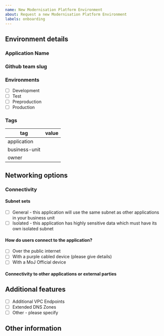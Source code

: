 ```yaml
---
name: New Modernisation Platform Environment
about: Request a new Modernisation Platform Environment
labels: onboarding
---
```


<!-- Please complete the following details and submit the new issue -->

## Environment details

### Application Name

<!--
The name of your application, please follow MoJ guidance for naming things
https://ministryofjustice.github.io/technical-guidance/documentation/standards/naming-things.html#naming-things
-->

### Github team slug

<!-- The name of your github team for environment access, this github team must be part of the ministryofjustice github organisation -->

### Environments

<!-- 
Which environments would you like for your application 
(we recommend production and one non production environment if possible) 
-->

- [ ] Development
- [ ] Test
- [ ] Preproduction
- [ ] Production

### Tags

<!-- 
These will be used to tag your AWS resources, for further details on tagging please see here 
https://ministryofjustice.github.io/technical-guidance/documentation/standards/documenting-infrastructure-owners.html#tags-you-should-use

The is-production tag will be inferred from the environment and is not needed here
-->

tag | value
--- | ---
application | 
business-unit | 
owner | 

<!-- 
Valid business-unit values
HQ,HMPPS,OPG,LAA,HMCTS,CICA,Platforms,CJSE
-->

## Networking options

### Connectivity

#### Subnet sets

<!--Please choose one of the below, most applications will use the general subnet set for their business unit. This means that they will benefit from out of the box connectivity to other applications, most applications will use the general subnet.  If an application has highly sensitive data it may need to go into a subnet with limited connectivity. -->

- [ ] General - this application will use the same subnet as other applications in your business unit
- [ ] Isolated - this application has highly sensitive data which must have its own isolated subnet

#### How do users connect to the application?

- [ ] Over the public internet
- [ ] With a purple cabled device (please give details)
- [ ] With a MoJ Official device

#### Connectivity to other applications or external parties

<!-- Please detail here and connectivity that your application needs, eg to other applications or external parties -->

## Additional features

<!-- 
Please check any additional features required. For more information see here
https://user-guide.modernisation-platform.service.justice.gov.uk/user-guide/creating-networking.html#certificate-services
If you are not sure you can leave these blank and they can be added at a later date
-->

- [ ] Additional VPC Endpoints
- [ ] Extended DNS Zones
- [ ] Other - please specify

## Other information

<!-- Any other information you feel is relevant, please remember this is a public repository -->
